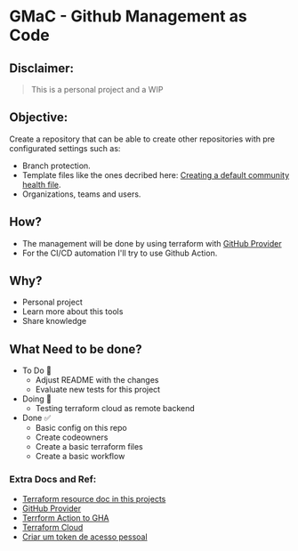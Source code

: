 # GMaC - Github Management as Code

## Disclaimer:

> This is a personal project and a WIP

## Objective:

Create a repository that can be able to create other repositories with pre configurated settings such as:
- Branch protection.
- Template files like the ones decribed here: [Creating a default community health file](https://docs.github.com/en/communities/setting-up-your-project-for-healthy-contributions/creating-a-default-community-health-file).
- Organizations, teams and users.

## How?

- The management will be done by using terraform with [GitHub Provider](https://registry.terraform.io/providers/integrations/github/latest/docs)
- For the CI/CD automation I'll try to use Github Action.

## Why?

- Personal project
- Learn more about this tools
- Share knowledge

## What Need to be done?

- To Do :triangular_flag_on_post:
    - Adjust README with the changes
    - Evaluate new tests for this project
- Doing :running:
    - Testing terraform cloud as remote backend
- Done :white_check_mark:
    - Basic config on this repo
    - Create codeowners
    - Create a basic terraform files
    - Create a basic workflow

### Extra Docs and Ref:
- [Terraform resource doc in this projects](terraform/docs/TERRAFORM-DOCS.md) 
- [GitHub Provider](https://registry.terraform.io/providers/integrations/github/latest/docs)
- [Terrform Action to GHA](https://github.com/hashicorp/setup-terraform)
- [Terraform Cloud](https://cloud.hashicorp.com/products/terraform)
- [Criar um token de acesso pessoal](https://docs.github.com/en/authentication/keeping-your-account-and-data-secure/creating-a-personal-access-token)
